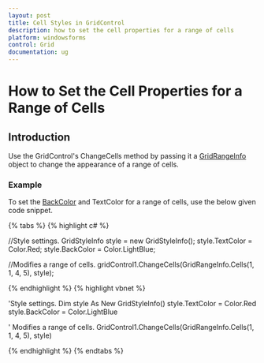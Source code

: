 ```yaml
---
layout: post
title: Cell Styles in GridControl
description: how to set the cell properties for a range of cells
platform: windowsforms
control: Grid
documentation: ug
---
```


# How to Set the Cell Properties for a Range of Cells

## Introduction

Use the GridControl's ChangeCells method by passing it a [GridRangeInfo](/windowsforms/Grid/Cell-Style-Architecture#gridrangeinfo) object to change the appearance of a range of cells. 

### Example

To set the [BackColor](/windowsforms/grid/cell-style-architecture#backcolor) and TextColor for a range of cells, use the below given code snippet.

{% tabs %}
{% highlight c# %}

//Style settings.
GridStyleInfo style = new GridStyleInfo();
style.TextColor = Color.Red;
style.BackColor = Color.LightBlue;

//Modifies a range of cells.
gridControl1.ChangeCells(GridRangeInfo.Cells(1, 1, 4, 5), style);

{% endhighlight  %}
{% highlight vbnet %}

'Style settings.
Dim style As New GridStyleInfo()
style.TextColor = Color.Red
style.BackColor = Color.LightBlue

' Modifies a range of cells.
GridControl1.ChangeCells(GridRangeInfo.Cells(1, 1, 4, 5), style)

{% endhighlight  %}
{% endtabs %}
